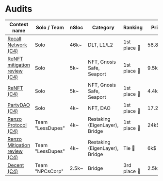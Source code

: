 # Audits

| Contest name  | Solo / Team | nSloc | Category | Ranking | Prize | H/M Count |
| ------------- | ------------- | ------------- | ------------- | ------------- | ------------- | ------------- |
| [Recall Network (C4)](https://code4rena.com/audits/2025-02-recall)  | Solo | 46k~ | DLT, L1/L2 | 1st place 🥇 | 58.8k$ |
| [ReNFT mitigation review (C4)](https://code4rena.com/audits/2024-02-renft-mitigation-review)  | Solo | 5k~ | NFT, Gnosis Safe, Seaport | 1st place 🥇 | 9.5k$ |
| [ReNFT (C4)](https://code4rena.com/audits/2024-01-renft)  | Solo | 5k~ | NFT, Gnosis Safe, Seaport | 1st place 🥇 | 4.4k$ |
| [PartyDAO (C4)](https://code4rena.com/audits/2023-10-party-protocol)  | Solo | 4k~ | NFT, DAO | 1st place 🥇 | 17.25k$ |
| [Renzo Protocol (C4)](https://code4rena.com/audits/2024-04-renzo)  | Team "LessDupes" | 4k~ | Restaking (EigenLayer), Bridge | 1st place 🥇 | 24k$ |
| [Renzo Mitigation review (C4)](https://code4rena.com/audits/2024-06-renzo-mitigation-review)  | Team "LessDupes" | 4k~ | Restaking (EigenLayer), Bridge | Tie 🥈 | 6k$ |
| [Decent (C4)](https://code4rena.com/audits/2024-06-renzo-mitigation-review)  | Team "NPCsCorp" | 2.5k~ | Bridge | 3rd place 🥉 | 2.5k$ |
